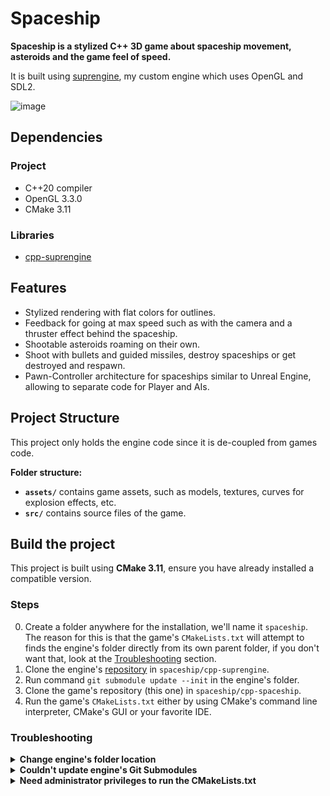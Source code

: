 # Spaceship
**Spaceship is a stylized C++ 3D game about spaceship movement, asteroids and the game feel of speed.**

It is built using [suprengine](https://github.com/arkaht/cpp-suprengine), my custom engine which uses OpenGL and SDL2.

![image](https://github.com/user-attachments/assets/e96ac9e4-6ac7-4cab-83c1-22017f746614)

## Dependencies
### Project
+ C++20 compiler
+ OpenGL 3.3.0
+ CMake 3.11

### Libraries
+ [cpp-suprengine](https://github.com/arkaht/cpp-suprengine)

## Features
+ Stylized rendering with flat colors for outlines.
+ Feedback for going at max speed such as with the camera and a thruster effect behind the spaceship.
+ Shootable asteroids roaming on their own.
+ Shoot with bullets and guided missiles, destroy spaceships or get destroyed and respawn.
+ Pawn-Controller architecture for spaceships similar to Unreal Engine, allowing to separate code for Player and AIs.

## Project Structure
This project only holds the engine code since it is de-coupled from games code.

**Folder structure:**
+ **`assets/`** contains game assets, such as models, textures, curves for explosion effects, etc.
+ **`src/`** contains source files of the game.

## Build the project
This project is built using **CMake 3.11**, ensure you have already installed a compatible version.

### Steps
0. Create a folder anywhere for the installation, we'll name it `spaceship`. The reason for this is that the game's `CMakeLists.txt` will attempt to finds the engine's folder directly from its own parent folder, if you don't want that, look at the [Troubleshooting](#troubleshooting) section.
1. Clone the engine's [repository](https://github.com/arkaht/cpp-suprengine) in `spaceship/cpp-suprengine`.
2. Run command `git submodule update --init` in the engine's folder.
3. Clone the game's repository (this one) in `spaceship/cpp-spaceship`.
4. Run the game's `CMakeLists.txt` either by using CMake's command line interpreter, CMake's GUI or your favorite IDE.

### Troubleshooting

<details><summary><b>Change engine's folder location</b></summary>

If for some reasons you want to move the engine's or game's folder apart from each other,
you can configure the location of the engine using the CMake variable `SUPRENGINE_PATH`.

Using command line:
```cmd
cd build
cmake .. -DSUPRENGINE_PATH=C:/Path/To/Engine/
```

You can also use **cmake-gui** to change this variable.
</details>

<details><summary><b>Couldn't update engine's Git Submodules</b></summary>

If running the git submodule update command didn't work for any reasons, replace the folder `libs/curve-x` by cloning [arkaht/cpp-curve-x](https://github.com/arkaht/cpp-curve-x).
</details>

<details><summary><b>Need administrator privileges to run the CMakeLists.txt</b></summary>

I'm using symbolic links to avoid having to copy the assets folder each time I compile. The problem is that on Windows, the symlink command requires administrator privileges. To resolve that, you can either:
+ Enable Windows developper mode (not recommended).
+ Run your IDE or CLI with administrator privileges.
+ Edit the `CMakeLists.txt` by replacing `suprengine_symlink_assets` with `suprengine_copy_assets`
</details>
